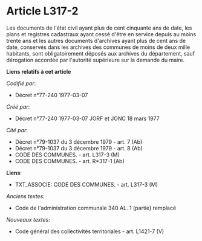 # Article L317-2

Les documents de l'état civil ayant plus de cent cinquante ans de date, les plans et registres cadastraux ayant cessé d'être
en service depuis au moins trente ans et les autres documents d'archives ayant plus de cent ans de date, conservés dans les
archives des communes de moins de deux mille habitants, sont obligatoirement déposés aux archives du département, sauf
dérogation accordée par l'autorité supérieure sur la demande du maire.

**Liens relatifs à cet article**

_Codifié par_:

  - Décret n°77-240 1977-03-07

_Créé par_:

  - Décret n°77-240 1977-03-07 JORF et JONC 18 mars 1977

_Cité par_:

  - Décret n°79-1037 du 3 décembre 1979 - art. 7 (Ab)
  - Décret n°79-1037 du 3 décembre 1979 - art. 8 (Ab)
  - CODE DES COMMUNES. - art. L317-3 (M)
  - CODE DES COMMUNES. - art. R*317-1 (Ab)

**Liens**:

  - TXT_ASSOCIE: CODE DES COMMUNES. - art. L317-3 (M)

_Anciens textes_:

  - Code de l'administration communale 340 AL. 1 (partie) remplacé

_Nouveaux textes_:

  - Code général des collectivités territoriales - art. L1421-7 (V)
